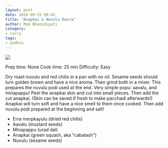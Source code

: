```yaml
---
layout: post
date: 2016-09-15 08:45
title: "Anapkai & Novulu Koora"
author: Mom Bhamidipati
category:
- curry
tags:
- andhra
---
```


<img src="png/c769317da2647831507ca73563aff487.png" />

Prep time: None
Cook time: 25 min
Difficulty: Easy

Dry roast nuvulu and red chilis in a pan with no oil. Sesame seeds should turn golden brown and have a nice aroma. Then grind both in a mixer. This prepares the nuvulu podi used at the end.
Very simple popu: aavalu, and minapappu!
Peel the anapkai skin and cut into small pieces. Then add the cut anapkai. (Skin can be saved if fresh to make pacchadi afterwards!)
Anapkai will turn soft and have a nice smell to them once cooked.
Then add nuvulu podi prepared at the beginning and salt!

<ul>
    <li>Erra merpkayulu (dried red chilis)    </li>
    <li>Aavalu (mustard seeds)                </li>
    <li>Minapappu (urad dal)                  </li>
    <li>Anapkai (green squash, aka "cabalash")</li>
    <li>Nuvulu (sesame seeds)                 </li>
</ul>